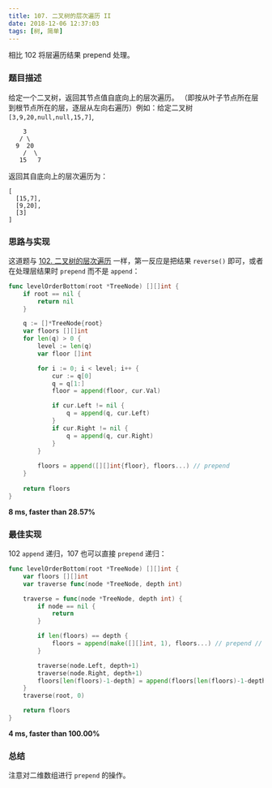 ```yaml
---
title: 107. 二叉树的层次遍历 II
date: 2018-12-06 12:37:03
tags: [树, 简单]
---
```

相比 102 将层遍历结果 prepend 处理。

<!-- more -->

### 题目描述

给定一个二叉树，返回其节点值自底向上的层次遍历。 （即按从叶子节点所在层到根节点所在的层，逐层从左向右遍历）例如：给定二叉树 `[3,9,20,null,null,15,7]`,

```
    3
   / \
  9  20
    /  \
   15   7
```

返回其自底向上的层次遍历为：

```
[
  [15,7],
  [9,20],
  [3]
]
```



### 思路与实现

这道题与 [102. 二叉树的层次遍历](https://goleetcode.io/2018/12/04/tree/102-binary-tree-level-order-traversal/) 一样，第一反应是把结果 `reverse()` 即可，或者在处理层结果时 `prepend` 而不是 `append`：

```go
func levelOrderBottom(root *TreeNode) [][]int {
	if root == nil {
		return nil
	}

	q := []*TreeNode{root}
	var floors [][]int
	for len(q) > 0 {
		level := len(q)
		var floor []int

		for i := 0; i < level; i++ {
			cur := q[0]
			q = q[1:]
			floor = append(floor, cur.Val)

			if cur.Left != nil {
				q = append(q, cur.Left)
			}
			if cur.Right != nil {
				q = append(q, cur.Right)
			}
		}
	
		floors = append([][]int{floor}, floors...) // prepend
	}
	
	return floors
}
```

**8 ms, faster than 28.57%**



### 最佳实现

102 `append` 递归，107 也可以直接 `prepend` 递归：

```go
func levelOrderBottom(root *TreeNode) [][]int {
	var floors [][]int
	var traverse func(node *TreeNode, depth int)

	traverse = func(node *TreeNode, depth int) {
		if node == nil {
			return
		}

		if len(floors) == depth {
			floors = append(make([][]int, 1), floors...) // prepend // cool
		}

		traverse(node.Left, depth+1)
		traverse(node.Right, depth+1)
		floors[len(floors)-1-depth] = append(floors[len(floors)-1-depth], node.Val) // 先遍历的放在底层 
	}
	traverse(root, 0)

	return floors
}
```

**4 ms, faster than 100.00%**



### 总结

注意对二维数组进行 `prepend` 的操作。